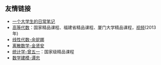 ## 友情链接

- [一个大学生的日常笔记](https://www.zhihu.com/column/c_119426147)
- [高等代数](http://gdjpkc.xmu.edu.cn/)：国家精品课程、福建省精品课程、厦门大学精品课程，[视频](https://www.bilibili.com/video/BV1AE411876i)(2013年)
- [线性代数-余铌娜](https://www.bilibili.com/video/BV1ip4y197vF)
- [离散数学-金贤安](https://www.bilibili.com/video/BV1aE411x74u)
- [统计学-曾五一](https://www.bilibili.com/video/BV1jt411M79f)：国家级精品课程
- [数学建模-谭忠](https://www.icourse163.org/learn/XMU-1001556009?tid=1450235443#/learn/announce)
